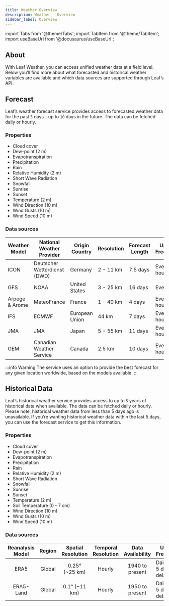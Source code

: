 ```yaml
---
title: Weather Overview
description: Weather - Overview
sidebar_label: Overview
---
```


import Tabs from '@theme/Tabs';
import TabItem from '@theme/TabItem';
import useBaseUrl from '@docusaurus/useBaseUrl';

## About

With Leaf Weather, you can access unified weather data at a field level. Below you’ll find more about what forecasted 
and historical weather variables are available and which data sources are supported through Leaf’s API.

## Forecast

Leaf’s weather forecast service provides access to forecasted weather data for the past `5` days -  up to `10` days in the future. The data can be fetched 
daily or hourly.

### Properties

- Cloud cover
- Dew-point (2 m)
- Evapotranspiration
- Precipitation
- Rain
- Relative Humidity (2 m)
- Short Wave Radiation
- Snowfall
- Sunrise
- Sunset
- Temperature (2 m)
- Wind Direction (10 m)
- Wind Gusts (10 m)
- Wind Speed (10 m)


### Data sources
| Weather Model  | National Weather Provider    | Origin Country | Resolution | Forecast Length | Update Frequency |
|----------------|------------------------------|----------------|------------|-----------------|------------------|
| ICON           | Deutscher Wetterdienst (DWD) | Germany        | 2 - 11 km  | 7.5 days        | Every 3 hours    |
| GFS            | NOAA                         | United States  | 3 - 25 km  | 16 days         | Every hour       |
| Arpege & Arome | MeteoFrance                  | France         | 1 - 40 km  | 4 days          | Every 6 hours    |
| IFS            | ECMWF                        | European Union | 44 km      | 7 days          | Every 6 hours    |
| JMA            | JMA                          | Japan          | 5 - 55 km  | 11 days         | Every 3 hours    |
| GEM            | Canadian Weather Service     | Canada         | 2.5 km     | 10 days         | Every 6 hours    |

:::info Warning
The service uses an option to provide the best forecast for any given location worldwide, based on the models available.
:::

## Historical Data

Leaf’s historical weather service provides access to up to `5` years of historical data when available. The data can 
be fetched daily or hourly. Please note, historical weather data from less than 5 days ago is unavailable. If you’re wanting historical weather data within the last 5 days, you can use the forecast service to get this information. 

### Properties

- Cloud cover
- Dew-point (2 m)
- Evapotranspiration
- Precipitation
- Rain
- Relative Humidity (2 m)
- Short Wave Radiation
- Snowfall
- Sunrise
- Sunset
- Temperature (2 m)
- Soil Temperature (0 - 7 cm)
- Wind Direction (10 m)
- Wind Gusts (10 m)
- Wind Speed (10 m)

### Data sources
| Reanalysis Model |    Region     | Spatial Resolution | Temporal Resolution | Data Availability | Update Frequency        |
|:----------------:|:-------------:|:------------------:|:-------------------:|:-----------------:|-------------------------|
|       ERA5       |    Global     |   0.25° (~25 km)   |       Hourly        |  1940 to present  | Daily with 5 days delay |
|    ERA5-Land     |    Global     |   0.1° (~11 km)    |       Hourly        |  1950 to present  | Daily with 5 days delay |
